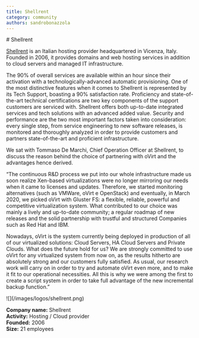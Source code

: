 ```yaml
---
title: Shellrent
category: community
authors: sandrobonazzola
---
```


<div class="row">
<div class="col-md-7 col-md-offset-1 pad-sides">
# Shellrent

[Shellrent](https://www.shellrent.com/) is an Italian hosting provider headquartered in Vicenza, Italy.
Founded in 2006, it provides domains and web hosting services in addition to cloud servers and managed IT infrastructure.

The 90% of overall services are available within an hour since their activation with a technologically-advanced automatic provisioning.
One of the most distinctive features when it comes to Shellrent is represented by its Tech Support, boasting a 90% satisfaction rate.
Proficiency and state-of-the-art technical certifications are two key components of the support customers are serviced with.
Shellrent offers both up-to-date integrated services and tech solutions with an advanced added value.
Security and performance are the two most important factors taken into consideration: every single step, from service engineering to new software releases,
is monitored and thoroughly analyzed in order to provide customers and partners state-of-the-art and proficient infrastructure.

We sat with Tommaso De Marchi, Chief Operation Officer at Shellrent, to discuss the reason behind the choice of partnering with oVirt and the advantages hence derived.

“The continuous R&D process we put into our whole infrastructure made us soon realize Xen-based virtualizations were no longer mirroring our needs when it came to licenses and updates.
Therefore, we started monitoring alternatives (such as VMWare, oVirt e OpenStack) and eventually, in March 2020, we picked oVirt with Gluster FS:
a flexible, reliable, powerful and competitive virtualization system.
What contributed to our choice was mainly a lively and up-to-date community; a regular roadmap of new releases and the solid partnership with trustful and structured Companies
such as Red Hat and IBM.

Nowadays, oVirt is the system currently being deployed in production of all of our virtualized solutions: Cloud Servers, HA Cloud Servers and Private Clouds.
What does the future hold for us? We are strongly committed to use oVirt for any virtualized system from now on, as the results hitherto are absolutely strong and our customers fully satisfied.
As usual, our research work will carry on in order to try and automate oVirt even more, and to make it fit to our operational necessities.
All this is why we were among the first to create a script system in order to take full advantage of the new incremental backup function.”
</div>
<div class="col-md-4 pad-sides">
<div class="well well-lg">
![](/images/logos/shellrent.png)<br/>

**Company name:** Shellrent<br/>
**Activity:** Hosting / Cloud provider<br/>
**Founded:** 2006<br/>
**Size:** 21 employees
</div>
</div>
</div>
